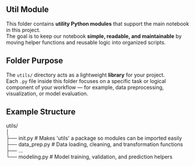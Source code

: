 ## Util Module

This folder contains **utility Python modules** that support the main notebook in this project.  
The goal is to keep our notebook **simple, readable, and maintainable** by moving helper functions and reusable logic into organized scripts.


## Folder Purpose

The `utils/` directory acts as a lightweight **library** for your project.  
Each `.py` file inside this folder focuses on a specific task or logical component of your workflow — for example, data preprocessing, visualization, or model evaluation.


## Example Structure
utils/\
│\
├── init.py # Makes 'utils' a package so modules can be imported easily\
├── data_prep.py # Data loading, cleaning, and transformation functions\
├── ... \
└── modeling.py # Model training, validation, and prediction helpers
